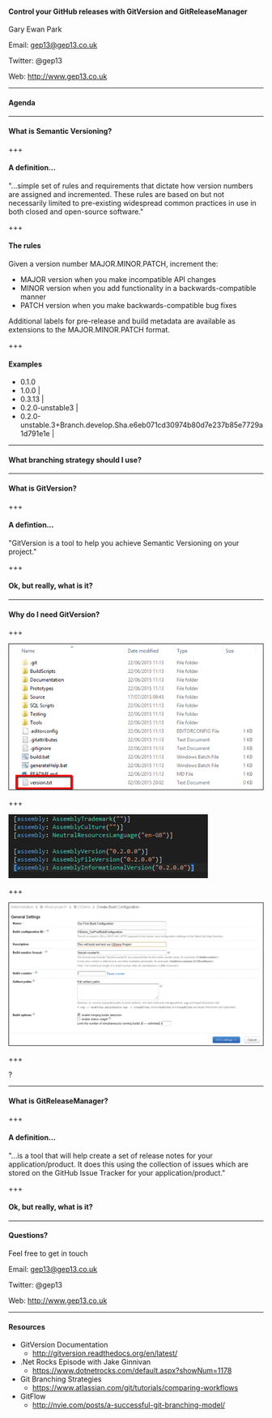 #### Control your GitHub releases with GitVersion and GitReleaseManager

Gary Ewan Park

Email: gep13@gep13.co.uk

Twitter: @gep13

Web: http://www.gep13.co.uk

---

#### Agenda

---

#### What is Semantic Versioning?

+++

#### A definition...

"...simple set of rules and requirements that dictate how version numbers are assigned and incremented. These rules are based on but not necessarily limited to pre-existing widespread common practices in use in both closed and open-source software."

+++

#### The rules

Given a version number MAJOR.MINOR.PATCH, increment the:

* MAJOR version when you make incompatible API changes
* MINOR version when you add functionality in a backwards-compatible manner
* PATCH version when you make backwards-compatible bug fixes

Additional labels for pre-release and build metadata are available as extensions to the MAJOR.MINOR.PATCH format.

+++

#### Examples

- 0.1.0
- 1.0.0 |
- 0.3.13 |
- 0.2.0-unstable3  |
- 0.2.0-unstable.3+Branch.develop.Sha.e6eb071cd30974b80d7e237b85e7729a1d791e1e |

---

#### What branching strategy should I use?

---

#### What is GitVersion?

+++

#### A defintion...

"GitVersion is a tool to help you achieve Semantic Versioning on your project."

+++

#### Ok, but really, what is it?

---

#### Why do I need GitVersion?

+++

![Version Text File](assets/images/textfile.png)

+++

![Assembly Info Files](assets/images/assemblyinfo.png)

+++

![TeamCity Settings](assets/images/teamcitysetting.png)

+++

?

---

#### What is GitReleaseManager?

+++

#### A definition...

"...is a tool that will help create a set of release notes for your application/product. It does this using the collection of issues which are stored on the GitHub Issue Tracker for your application/product."

+++

#### Ok, but really, what is it?

---

#### Questions?

Feel free to get in touch

Email: gep13@gep13.co.uk

Twitter: @gep13

Web: http://www.gep13.co.uk

---

#### Resources

* GitVersion Documentation
  * http://gitversion.readthedocs.org/en/latest/
* .Net Rocks Episode with Jake Ginnivan
  * https://www.dotnetrocks.com/default.aspx?showNum=1178
* Git Branching Strategies
  * https://www.atlassian.com/git/tutorials/comparing-workflows
* GitFlow
  * http://nvie.com/posts/a-successful-git-branching-model/
